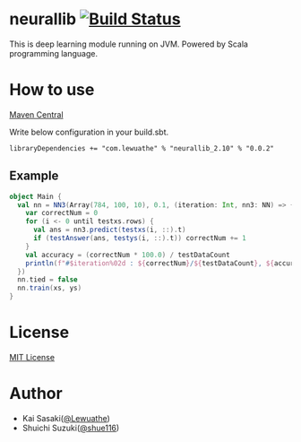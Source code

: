 neurallib [![Build Status](https://travis-ci.org/Lewuathe/neurallib.svg?branch=master)](https://travis-ci.org/Lewuathe/neurallib)
================

This is deep learning module running on JVM. Powered by Scala programming language.

# How to use

[Maven Central](http://mvnrepository.com/artifact/com.lewuathe/neurallib_2.10/0.0.1)

Write below configuration in your build.sbt.

```
libraryDependencies += "com.lewuathe" % "neurallib_2.10" % "0.0.2"
```

## Example

```scala
object Main {
  val nn = NN3(Array(784, 100, 10), 0.1, (iteration: Int, nn3: NN) => {
    var correctNum = 0
    for (i <- 0 until testxs.rows) {
      val ans = nn3.predict(testxs(i, ::).t)
      if (testAnswer(ans, testys(i, ::).t)) correctNum += 1
    }
    val accuracy = (correctNum * 100.0) / testDataCount
    println(f"#$iteration%02d : ${correctNum}/${testDataCount}, ${accuracy}")
  })
  nn.tied = false
  nn.train(xs, ys)
}
```


# License

[MIT License](http://opensource.org/licenses/MIT)

# Author

* Kai Sasaki([@Lewuathe](https://github.com/Lewuathe))
* Shuichi Suzuki([@shue116](https://github.com/shoe116))
